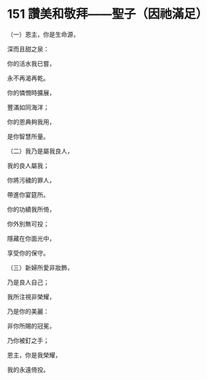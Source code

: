 # 151 讚美和敬拜——聖子（因祂滿足）

（一）恩主，你是生命源，

深而且甜之泉：

你的活水我已嘗，

永不再渴再乾。

你的憐憫時擴展，

豐滿如同海洋；

你的恩典夠我用，

是你智慧所量。

（二）我乃是屬我良人，

我的良人屬我；

你將污穢的罪人，

帶進你宴筵所。

你的功績我所倚，

你外別無可投；

隱藏在你面光中，

享受你的保守。

（三）新婦所愛非妝飾，

乃是良人自己；

我所注視非榮耀，

乃是你的美麗：

非你所賜的冠冕，

乃你被釘之手；

恩主，你是我榮耀，

我的永遠倚投。


